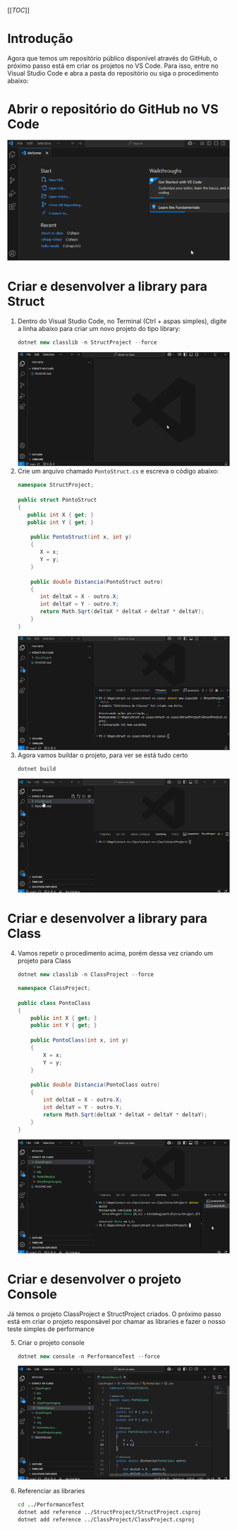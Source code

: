 [[_TOC_]]

# Introdução

Agora que temos um repositório público disponível através do GitHub, o próximo passo está em criar os projetos no VS Code. Para isso, entre no Visual Studio Code e abra a pasta do repositório ou siga o procedimento abaixo:

# Abrir o repositório do GitHub no VS Code

![animacao.gif](/.attachments/animacao-b52fbd7d-c3d0-4383-8232-2ddccee63a17.gif)

# Criar e desenvolver a library para Struct

1. Dentro do Visual Studio Code, no Terminal (Ctrl + aspas simples), digite a linha abaixo para criar um novo projeto do tipo library:
   ```csharp
   dotnet new classlib -n StructProject --force
   ```
   ![animacao.gif](/.attachments/animacao-267eeec8-25d2-49ff-9ca3-6884b3e51423.gif)
2. Crie um arquivo chamado ``PontoStruct.cs`` e escreva o código abaixo:
   ```csharp
   namespace StructProject;

   public struct PontoStruct
   {
      public int X { get; }
      public int Y { get; }

       public PontoStruct(int x, int y)
       {
          X = x;
          Y = y;
       }

       public double Distancia(PontoStruct outro)
       {
          int deltaX = X - outro.X;
          int deltaY = Y - outro.Y;
          return Math.Sqrt(deltaX * deltaX + deltaY * deltaY);
       }
   }
   ```
   ![animacao.gif](/.attachments/animacao-801055fe-3424-4b22-abef-6cdf5b9c6533.gif)
3. Agora vamos buildar o projeto, para ver se está tudo certo
   ```csharp
   dotnet build
   ```
   ![animacao.gif](/.attachments/animacao-cd4be883-ddc1-4ec8-af7d-e77a72c59d6e.gif)

# Criar e desenvolver a library para Class

4. Vamos repetir o procedimento acima, porém dessa vez criando um projeto para Class
   ```csharp
   dotnet new classlib -n ClassProject --force
   ```
   ```csharp
   namespace ClassProject;

   public class PontoClass
   {
       public int X { get; }
       public int Y { get; }

       public PontoClass(int x, int y)
       {
           X = x;
           Y = y;
       }

       public double Distancia(PontoClass outro)
       {
           int deltaX = X - outro.X;
           int deltaY = Y - outro.Y;
           return Math.Sqrt(deltaX * deltaX + deltaY * deltaY);
       }
   }
   ```
   ![animacao.gif](/.attachments/animacao-69b36369-a209-4fb8-be2a-cad28fc4dc3c.gif)
   
# Criar e desenvolver o projeto Console

Já temos o projeto ClassProject e StructProject criados. O próximo passo está em criar o projeto responsável por chamar as libraries e fazer o nosso teste simples de performance

5. Criar o projeto console
   ```csharp
   dotnet new console -n PerformanceTest --force
   ```
   ![animacao.gif](/.attachments/animacao-aa7c61cd-ca47-4240-a72d-359603e87dfb.gif)

6. Referenciar as libraries
   ```bash
   cd ../PerformanceTest
   dotnet add reference ../StructProject/StructProject.csproj 
   dotnet add reference ../ClassProject/ClassProject.csproj
   ```

